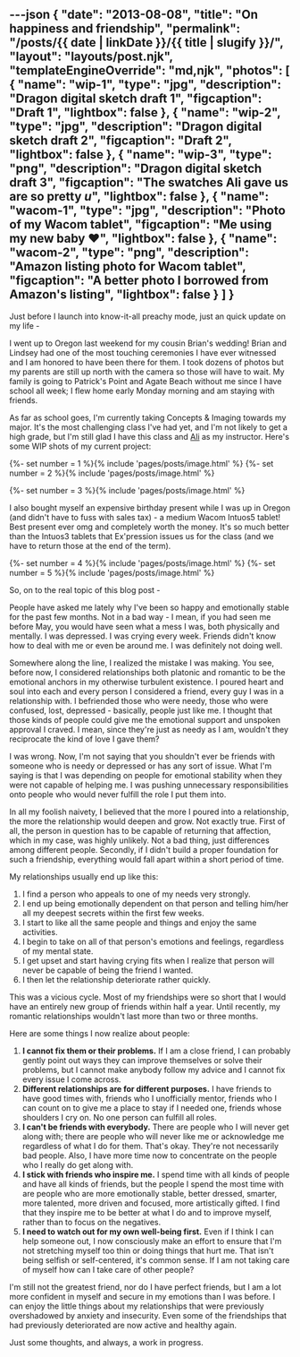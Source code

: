 ---json
{
	"date": "2013-08-08",
	"title": "On happiness and friendship",
	"permalink": "/posts/{{ date | linkDate }}/{{ title | slugify }}/",
	"layout": "layouts/post.njk",
	"templateEngineOverride": "md,njk",
	"photos": [
		{
			"name": "wip-1",
			"type": "jpg",
			"description": "Dragon digital sketch draft 1",
			"figcaption": "Draft 1",
			"lightbox": false
		},
		{
			"name": "wip-2",
			"type": "jpg",
			"description": "Dragon digital sketch draft 2",
			"figcaption": "Draft 2",
			"lightbox": false
		},
		{
			"name": "wip-3",
			"type": "png",
			"description": "Dragon digital sketch draft 3",
			"figcaption": "The swatches Ali gave us are so pretty *u*",
			"lightbox": false
		},
		{
			"name": "wacom-1",
			"type": "jpg",
			"description": "Photo of my Wacom tablet",
			"figcaption": "Me using my new baby &hearts;",
			"lightbox": false
		},
		{
			"name": "wacom-2",
			"type": "png",
			"description": "Amazon listing photo for Wacom tablet",
			"figcaption": "A better photo I borrowed from Amazon's listing",
			"lightbox": false
		}
	]
}
---

Just before I launch into know-it-all preachy mode, just an quick update on my life -

I went up to Oregon last weekend for my cousin Brian's wedding! Brian and Lindsey had one of the most touching ceremonies I have ever witnessed and I am honored to have been there for them. I took dozens of photos but my parents are still up north with the camera so those will have to wait. My family is going to Patrick's Point and Agate Beach without me since I have school all week; I flew home early Monday morning and am staying with friends.

<!--more-->

As far as school goes, I'm currently taking Concepts & Imaging towards my major. It's the most challenging class I've had yet, and I'm not likely to get a high grade, but I'm still glad I have this class and [Ali](http://artofali.com) as my instructor. Here's some WIP shots of my current project:

<div class="row-double">
{%- set number = 1 %}{% include 'pages/posts/image.html' %}
{%- set number = 2 %}{% include 'pages/posts/image.html' %}
</div>

{%- set number = 3 %}{% include 'pages/posts/image.html' %}

I also bought myself an expensive birthday present while I was up in Oregon (and didn't have to fuss with sales tax) - a medium Wacom Intuos5 tablet! Best present ever omg and completely worth the money. It's so much better than the Intuos3 tablets that Ex'pression issues us for the class (and we have to return those at the end of the term).

<div class="row-double flex-start">
{%- set number = 4 %}{% include 'pages/posts/image.html' %}
{%- set number = 5 %}{% include 'pages/posts/image.html' %}
</div>

So, on to the real topic of this blog post -

People have asked me lately why I've been so happy and emotionally stable for the past few months. Not in a bad way - I mean, if you had seen me before May, you would have seen what a mess I was, both physically and mentally. I was depressed. I was crying every week. Friends didn't know how to deal with me or even be around me. I was definitely not doing well.

Somewhere along the line, I realized the mistake I was making. You see, before now, I considered relationships both platonic and romantic to be the emotional anchors in my otherwise turbulent existence. I poured heart and soul into each and every person I considered a friend, every guy I was in a relationship with. I befriended those who were needy, those who were confused, lost, depressed - basically, people just like me. I thought that those kinds of people could give me the emotional support and unspoken approval I craved. I mean, since they're just as needy as I am, wouldn't they reciprocate the kind of love I gave them?

I was wrong. Now, I'm not saying that you shouldn't ever be friends with someone who is needy or depressed or has any sort of issue. What I'm saying is that I was depending on people for emotional stability when they were not capable of helping me. I was pushing unnecessary responsibilities onto people who would never fulfill the role I put them into.

In all my foolish naivety, I believed that the more I poured into a relationship, the more the relationship would deepen and grow. Not exactly true. First of all, the person in question has to be capable of returning that affection, which in my case, was highly unlikely. Not a bad thing, just differences among different people. Secondly, if I didn't build a proper foundation for such a friendship, everything would fall apart within a short period of time.

My relationships usually end up like this:

1. I find a person who appeals to one of my needs very strongly.
2. I end up being emotionally dependent on that person and telling him/her all my deepest secrets within the first few weeks.
3. I start to like all the same people and things and enjoy the same activities.
4. I begin to take on all of that person's emotions and feelings, regardless of my mental state.
5. I get upset and start having crying fits when I realize that person will never be capable of being the friend I wanted.
6. I then let the relationship deteriorate rather quickly.

This was a vicious cycle. Most of my friendships were so short that I would have an entirely new group of friends within half a year. Until recently, my romantic relationships wouldn't last more than two or three months.

Here are some things I now realize about people:

1. **I cannot fix them or their problems.** If I am a close friend, I can probably gently point out ways they can improve themselves or solve their problems, but I cannot make anybody follow my advice and I cannot fix every issue I come across.
2. **Different relationships are for different purposes.** I have friends to have good times with, friends who I unofficially mentor, friends who I can count on to give me a place to stay if I needed one, friends whose shoulders I cry on. No one person can fulfill all roles.
3. **I can't be friends with everybody.** There are people who I will never get along with; there are people who will never like me or acknowledge me regardless of what I do for them. That's okay. They're not necessarily bad people. Also, I have more time now to concentrate on the people who I really do get along with.
4. **I stick with friends who inspire me.** I spend time with all kinds of people and have all kinds of friends, but the people I spend the most time with are people who are more emotionally stable, better dressed, smarter, more talented, more driven and focused, more artistically gifted. I find that they inspire me to be better at what I do and to improve myself, rather than to focus on the negatives.
5. **I need to watch out for my own well-being first.** Even if I think I can help someone out, I now consciously make an effort to ensure that I'm not stretching myself too thin or doing things that hurt me. That isn't being selfish or self-centered, it's common sense. If I am not taking care of myself how can I take care of other people?

I'm still not the greatest friend, nor do I have perfect friends, but I am a lot more confident in myself and secure in my emotions than I was before. I can enjoy the little things about my relationships that were previously overshadowed by anxiety and insecurity. Even some of the friendships that had previously deteriorated are now active and healthy again.

Just some thoughts, and always, a work in progress.